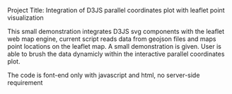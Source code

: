 Project Title: Integration of D3JS parallel coordinates plot with leaflet point visualization

This small demonstration integrates D3JS svg components with the leaflet web map engine, current script reads data from geojson files and maps point locations on the leaflet map. A small demonstration is given. User is able to brush the data dynamicly within the interactive parallel coordinates plot. 

The code is font-end only with javascript and html, no server-side requirement

